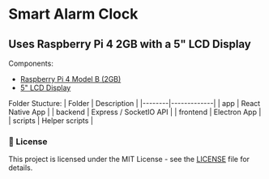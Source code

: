 # Smart Alarm Clock

## Uses Raspberry Pi 4 2GB with a 5" LCD Display

Components:
- [Raspberry Pi 4 Model B (2GB)](https://www.raspberrypi.com/products/raspberry-pi-4-model-b/)
- [5" LCD Display](https://www.waveshare.com/wiki/5inch_HDMI_LCD)

Folder Stucture:
| Folder | Description |
|--------|-------------|
| app | React Native App |
| backend | Express / SocketIO API |
| frontend | Electron App |
| scripts | Helper scripts |

### 📜 License

This project is licensed under the MIT License - see the [LICENSE](LICENSE) file for details.
